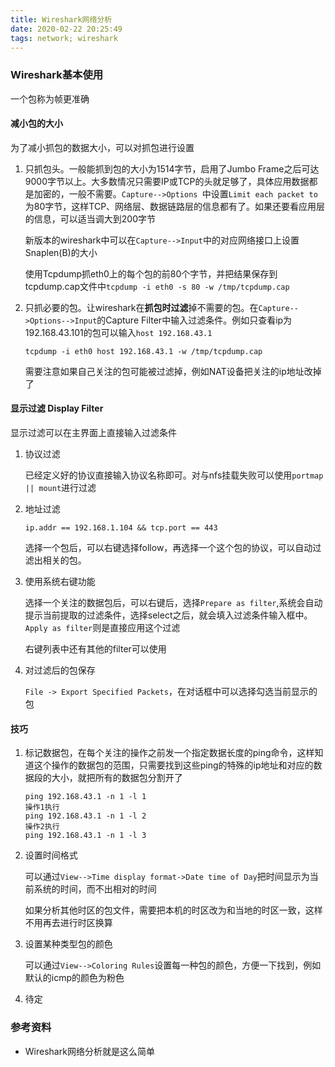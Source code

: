 ```yaml
---
title: Wireshark网络分析
date: 2020-02-22 20:25:49
tags: network; wireshark
---
```


### Wireshark基本使用

一个包称为帧更准确

#### 减小包的大小

为了减小抓包的数据大小，可以对抓包进行设置

1. 只抓包头。一般能抓到包的大小为1514字节，启用了Jumbo Frame之后可达9000字节以上。大多数情况只需要IP或TCP的头就足够了，具体应用数据都是加密的，一般不需要。`Capture-->Options `中设置`Limit each packet to `为80字节，这样TCP、网络层、数据链路层的信息都有了。如果还要看应用层的信息，可以适当调大到200字节

   新版本的wireshark中可以在`Capture-->Input`中的对应网络接口上设置Snaplen(B)的大小

   使用Tcpdump抓eth0上的每个包的前80个字节，并把结果保存到tcpdump.cap文件中`tcpdump -i eth0 -s 80 -w /tmp/tcpdump.cap` 

2. 只抓必要的包。让wireshark在**抓包时过滤**掉不需要的包。在`Capture-->Options-->Input`的Capture Filter中输入过滤条件。例如只查看ip为192.168.43.101的包可以输入`host 192.168.43.1`

   `tcpdump -i eth0 host 192.168.43.1 -w /tmp/tcpdump.cap`

   需要注意如果自己关注的包可能被过滤掉，例如NAT设备把关注的ip地址改掉了

#### 显示过滤 Display Filter

显示过滤可以在主界面上直接输入过滤条件

1. 协议过滤 

   已经定义好的协议直接输入协议名称即可。对与nfs挂载失败可以使用`portmap || mount`进行过滤

2. 地址过滤

   `ip.addr == 192.168.1.104 && tcp.port == 443`

   选择一个包后，可以右键选择follow，再选择一个这个包的协议，可以自动过滤出相关的包。

3. 使用系统右键功能 

   选择一个关注的数据包后，可以右键后，选择`Prepare as filter`,系统会自动提示当前提取的过滤条件，选择select之后，就会填入过滤条件输入框中。`Apply as filter`则是直接应用这个过滤

   右键列表中还有其他的filter可以使用

4. 对过滤后的包保存

   `File -> Export Specified Packets`，在对话框中可以选择勾选当前显示的包

#### 技巧

1. 标记数据包，在每个关注的操作之前发一个指定数据长度的ping命令，这样知道这个操作的数据包的范围，只需要找到这些ping的特殊的ip地址和对应的数据段的大小，就把所有的数据包分割开了

   ```shell
   ping 192.168.43.1 -n 1 -l 1
   操作1执行
   ping 192.168.43.1 -n 1 -l 2
   操作2执行
   ping 192.168.43.1 -n 1 -l 3
   ```

   

1. 设置时间格式

   可以通过`View-->Time display format->Date time of Day`把时间显示为当前系统的时间，而不出相对的时间

   如果分析其他时区的包文件，需要把本机的时区改为和当地的时区一致，这样不用再去进行时区换算 

1. 设置某种类型包的颜色

   可以通过`View-->Coloring Rules`设置每一种包的颜色，方便一下找到，例如默认的icmp的颜色为粉色

1. 待定



### 参考资料

* Wireshark网络分析就是这么简单











